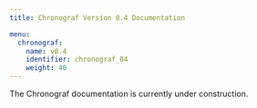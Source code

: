 ```yaml
---
title: Chronograf Version 0.4 Documentation

menu:
  chronograf:
    name: v0.4
    identifier: chronograf_04
    weight: 40
---
```


The Chronograf documentation is currently under construction.
